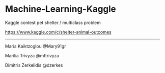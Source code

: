 # Machine-Learning-Kaggle
Kaggle contest pet shelter / multiclass problem

https://www.kaggle.com/c/shelter-animal-outcomes

----------------------------------------------

Maria Kaiktzoglou @Mary91gr

Marilia Trivyza @mftrivyza

Dimitris Zerkelidis @dzerkes
